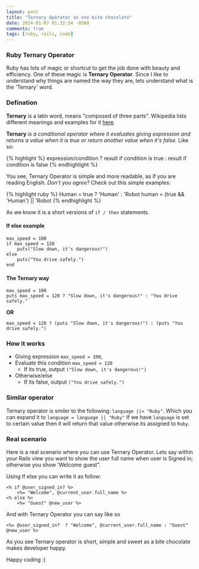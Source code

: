 ```yaml
---
layout: post
title: "Ternary Operator as one bite chocolate"
date: 2014-01-07 01:32:54 -0500
comments: true
tags: [ruby, rails, code]
---
```


### Ruby Ternary Operator

Ruby has lots of magic or shortcut to get the job done with beauty and efficiency. One of these magic is **Ternary Operator**. Since I like to understand why things are named the way they are, lets understand what is the 'Ternary' word.

### Defination
**Ternary** is a latin word, means "composed of three parts". Wikipedia lists different meanings and examples for it [here](http://en.wikipedia.org/wiki/Ternary).

**Ternary** *is a conditional operator where it evaluates giving expression and returns a value when it is true or return another value when it's false.* Like so:

{% highlight %}
expression/condition ? result if condition is true : result if condition is false
{% endhighlight %}


You see, Ternary Operator is simple and more readable, as if you are reading English. *Don't you agree?*  Check out this simple examples:

{% highlight ruby %}
Human = true ? 'Human' : 'Robot
human = (true && 'Human') || 'Robot
{% endhighlight %}

As we know it is a short versions of `if / then` statements.

#### If else example

```
max_speed = 100
if max_speed = 120
	puts("Slow down, it's dangerous!")
else
	puts("You drive safely.")
end	
```


#### The Ternary way

```
max_speed = 100 
puts max_speed = 120 ? "Slow down, it's dangerous!" : "You drive safely."
```
**OR**

```
max_speed = 120 ? (puts "Slow down, it's dangerous!") : (puts "You drive safely.")
```
### How it works

* Giving expression `max_speed = 100`,
* Evaluate this condition `max_speed = 120`
	* If its true, output `("Slow down, it's dangerous!")`
* Otherwise/else
	* If its false, output `("You drive safely.")`   
	
	
### Similar operator

Ternary operator is smiler to the following:
`language ||= "Ruby"`. Which you can expand it to `language = language || "Ruby"` If we have `language` is set to certain value then it will return that value otherwise its assigned to `Ruby`.


### Real scenario
Here is a real scenario where you can use Ternary Operator. Lets say within your Rails view you want to show the user full name when user is Signed in; otherwise you show 'Welcome guest".

Using If else you can write it as follow:

```
<% if @user_signed_in? %>
	<%= "Welcome", @current_user.full_name %>
<% else %>
	<%= "Guest" @new_user %>
```

And with Ternary Operator you can say like so

```
<%= @user_signed_in?  ? "Welcome", @current_user.full_name : "Guest" @new_user %>
```

As you see Ternary operator is short, simple and sweet as a bite chocolate makes developer happy.

Happy coding :)

